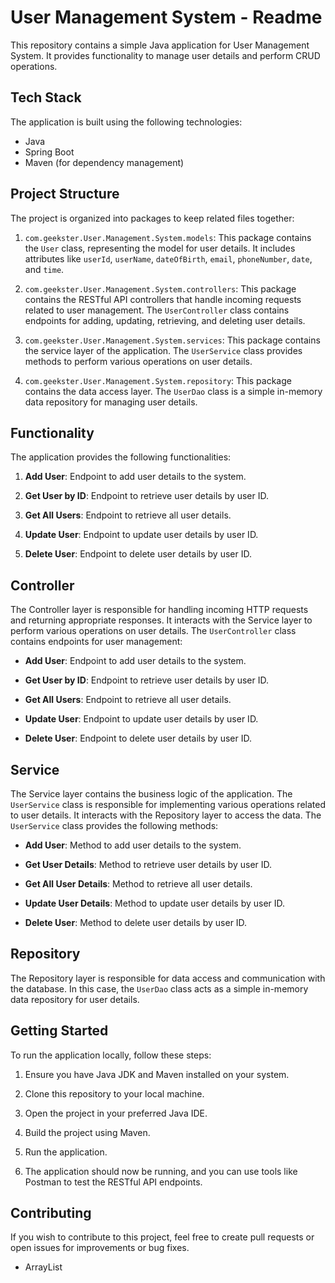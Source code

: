 
# User Management System - Readme

This repository contains a simple Java application for User Management System. It provides functionality to manage user details and perform CRUD operations.

## Tech Stack

The application is built using the following technologies:

- Java
- Spring Boot
- Maven (for dependency management)

## Project Structure

The project is organized into packages to keep related files together:

1. `com.geekster.User.Management.System.models`: This package contains the `User` class, representing the model for user details. It includes attributes like `userId`, `userName`, `dateOfBirth`, `email`, `phoneNumber`, `date`, and `time`.

2. `com.geekster.User.Management.System.controllers`: This package contains the RESTful API controllers that handle incoming requests related to user management. The `UserController` class contains endpoints for adding, updating, retrieving, and deleting user details.

3. `com.geekster.User.Management.System.services`: This package contains the service layer of the application. The `UserService` class provides methods to perform various operations on user details.

4. `com.geekster.User.Management.System.repository`: This package contains the data access layer. The `UserDao` class is a simple in-memory data repository for managing user details.

## Functionality

The application provides the following functionalities:

1. **Add User**: Endpoint to add user details to the system.

2. **Get User by ID**: Endpoint to retrieve user details by user ID.

3. **Get All Users**: Endpoint to retrieve all user details.

4. **Update User**: Endpoint to update user details by user ID.

5. **Delete User**: Endpoint to delete user details by user ID.

## Controller

The Controller layer is responsible for handling incoming HTTP requests and returning appropriate responses. It interacts with the Service layer to perform various operations on user details. The `UserController` class contains endpoints for user management:

- **Add User**: Endpoint to add user details to the system.

- **Get User by ID**: Endpoint to retrieve user details by user ID.

- **Get All Users**: Endpoint to retrieve all user details.

- **Update User**: Endpoint to update user details by user ID.

- **Delete User**: Endpoint to delete user details by user ID.

## Service

The Service layer contains the business logic of the application. The `UserService` class is responsible for implementing various operations related to user details. It interacts with the Repository layer to access the data. The `UserService` class provides the following methods:

- **Add User**: Method to add user details to the system.

- **Get User Details**: Method to retrieve user details by user ID.

- **Get All User Details**: Method to retrieve all user details.

- **Update User Details**: Method to update user details by user ID.

- **Delete User**: Method to delete user details by user ID.

## Repository

The Repository layer is responsible for data access and communication with the database. In this case, the `UserDao` class acts as a simple in-memory data repository for user details.

## Getting Started

To run the application locally, follow these steps:

1. Ensure you have Java JDK and Maven installed on your system.

2. Clone this repository to your local machine.

3. Open the project in your preferred Java IDE.

4. Build the project using Maven.

5. Run the application.

6. The application should now be running, and you can use tools like Postman to test the RESTful API endpoints.

## Contributing

If you wish to contribute to this project, feel free to create pull requests or open issues for improvements or bug fixes.



- ArrayList
